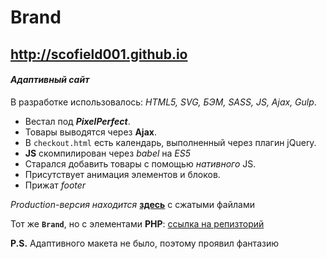 Brand
===
<http://scofield001.github.io>
---
#### *Адаптивный сайт*

В разработке использовалось: *HTML5, SVG, БЭМ, SASS, JS, Ajax, Gulp*.

* Вестал под ***PixelPerfect***.
* Товары выводятся через **Ajax**.
* В `checkout.html` есть календарь, выполненный через плагин jQuery.
* **JS** скомпилирован через *babel* на *ES5*
* Старался добавить товары с помощью *нативного* JS.
* Присутствует анимация элементов и блоков.
* Прижат *footer*

*Production-версия находится* **[здесь](https://github.com/Scofield001/scofield001.github.io)** с сжатыми файлами

Тот же **`Brand`**, но с элементами **PHP**:
[ссылка на репизторий](https://github.com/Scofield001/php_lv2/tree/master/dz-7)

**P.S.** Адаптивного макета не было, поэтому проявил фантазию
